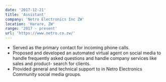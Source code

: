 ```yaml
---
date: '2017-12-21'
title: 'Assistant'
company: 'Netro Electronics Inc ZW'
location: 'Harare, ZW'
range: '2017 - present'
url: 'https://www.netro.co.zw/'
---
```


- Served as the primary contact for incoming phone calls.
- Proposed and developed an automated virtual agent on social media to handle frequently asked questions and handle company services like sales and product-    search for clients.
- Provided general and technical support to in Netro Electronics Community social media groups.

